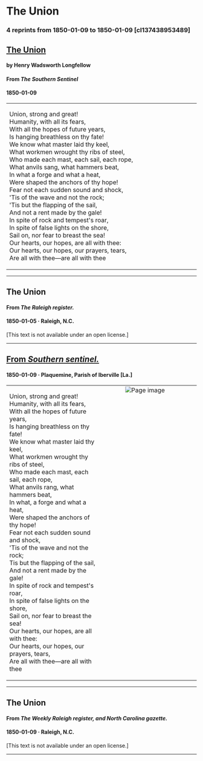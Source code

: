 
# The Union

### 4 reprints from 1850-01-09 to 1850-01-09 [cl137438953489]

## [The Union](http://chroniclingamerica.loc.gov/lccn/sn88064476/1850-01-09/ed-1/seq-4/)

#### by Henry Wadsworth Longfellow

#### From _The Southern Sentinel_

#### 1850-01-09
<table style="width: 100%;"><tr><td style="width: 50%">

Union, strong and great!  
Humanity, with all its fears,  
With all the hopes of future years,  
Is hanging breathless on thy fate!  
We know what master laid thy keel,  
What workmen wrought thy ribs of steel,  
Who made each mast, each sail, each rope,  
What anvils sang, what hammers beat,  
In what a forge and what a heat,  
Were shaped the anchors of thy hope!  
Fear not each sudden sound and shock,  
&#x27;Tis of the wave and not the rock;  
&#x27;Tis but the flapping of the sail,  
And not a rent made by the gale!  
In spite of rock and tempest&#x27;s roar,  
In spite of false lights on the shore,  
Sail on, nor fear to breast the sea!  
Our hearts, our hopes, are all with thee:  
Our hearts, our hopes, our prayers, tears,  
Are all with thee—are all with thee
</td></tr></table>

<hr />

## The Union

#### From _The Raleigh register._

#### 1850-01-05 &middot; Raleigh, N.C.
[This text is not available under an open license.]
<hr />

## [From _Southern sentinel._](https://chroniclingamerica.loc.gov/lccn/sn88064476/1850-01-09/ed-1/seq-4)

#### 1850-01-09 &middot; Plaquemine, Parish of Iberville [La.]
<table style="width: 100%;"><tr><td style="width: 50%">

Union, strong and great!  
Humanity, with all its fears,  
With all the hopes of future years,  
Is hanging breathless on thy fate!  
We know what master laid thy keel,  
What workmen wrought thy ribs of steel,  
Who made each mast, each sail, each rope,  
What anvils rang, what hammers beat,  
In what, a forge and what a heat,  
Were shaped the anchors of thy hope!  
Fear not each sudden sound and shock,  
&#x27;Tis of the wave and not the rock;  
Tis but the flapping of the sail,  
And not a rent made by the gale!  
In spite of rock and tempest&#x27;s roar,  
In spite of false lights on the shore,  
Sail on, nor fear to breast the sea!  
Our hearts, our hopes, are all with thee:  
Our hearts, our hopes, our prayers, tears,  
Are all with thee—are all with thee
</td><td style="width: 50%; max-height: 75%; margin: auto; display: block;">
<img alt="Page image" src="https://chroniclingamerica.loc.gov/iiif/2/lu_blastoise_ver01%2Fdata%2Fsn88064476%2F00295876050%2F1850010901%2F0013.jp2/pct:7.393851,10.620301,12.957540,10.687433/!600,600/0/default.jpg"/>
</td>
</tr></table>

<hr />

## The Union

#### From _The Weekly Raleigh register, and North Carolina gazette._

#### 1850-01-09 &middot; Raleigh, N.C.
[This text is not available under an open license.]
<hr />

